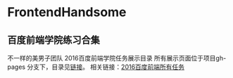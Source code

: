 # FrontendHandsome
## 百度前端学院练习合集
不一样的美男子团队 2016百度前端学院任务展示目录 
所有展示页面位于项目gh-pages 分支下，目录见[链接](http://nutlee.github.io/FrontendHandsome/)。
相关链接：[2016百度前端所有任务](http://ife.baidu.com/task/all)


